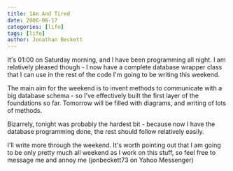```yaml
---
title: 1Am And Tired
date: 2006-06-17
categories: [life]
tags: [life]
author: Jonathan Beckett
---
```


It's 01:00 on Saturday morning, and I have been programming all night. I am relatively pleased though - I now have a complete database wrapper class that I can use in the rest of the code I'm going to be writing this weekend.

The main aim for the weekend is to invent methods to communicate with a big database schema - so I've effectively built the first layer of the foundations so far. Tomorrow will be filled with diagrams, and writing of lots of methods.

Bizarrely, tonight was probably the hardest bit - because now I have the database programming done, the rest should follow relatively easily.

I'll write more through the weekend. It's worth pointing out that I am going to be only pretty much all weekend as I work on this stuff, so feel free to message me and annoy me  (jonbeckett73 on Yahoo Messenger)